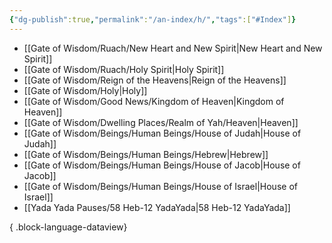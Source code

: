 ```yaml
---
{"dg-publish":true,"permalink":"/an-index/h/","tags":["#Index"]}
---
```



- [[Gate of Wisdom/Ruach/New Heart and New Spirit\|New Heart and New Spirit]]
- [[Gate of Wisdom/Ruach/Holy Spirit\|Holy Spirit]]
- [[Gate of Wisdom/Reign of the Heavens\|Reign of the Heavens]]
- [[Gate of Wisdom/Holy\|Holy]]
- [[Gate of Wisdom/Good News/Kingdom of Heaven\|Kingdom of Heaven]]
- [[Gate of Wisdom/Dwelling Places/Realm of Yah/Heaven\|Heaven]]
- [[Gate of Wisdom/Beings/Human Beings/House of Judah\|House of Judah]]
- [[Gate of Wisdom/Beings/Human Beings/Hebrew\|Hebrew]]
- [[Gate of Wisdom/Beings/Human Beings/House of Jacob\|House of Jacob]]
- [[Gate of Wisdom/Beings/Human Beings/House of Israel\|House of Israel]]
- [[Yada Yada Pauses/58 Heb-12 YadaYada\|58 Heb-12 YadaYada]]

{ .block-language-dataview}